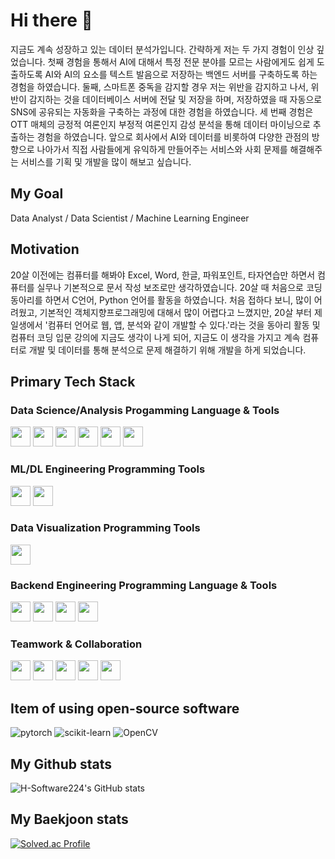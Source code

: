 <!--
**H-Software224/H-Software224** is a ✨ _special_ ✨ repository because its `README.md` (this file) appears on your GitHub profile.

Here are some ideas to get you started:

- 🔭 I’m currently working on ...
- 🌱 I’m currently learning ...
- 👯 I’m looking to collaborate on ...
- 🤔 I’m looking for help with ...
- 💬 Ask me about ...
- 📫 How to reach me: ...
- 😄 Pronouns: ...
- ⚡ Fun fact: ...
-->

# Hi there 👋
지금도 계속 성장하고 있는 데이터 분석가입니다. 간략하게 저는 두 가지 경험이 인상 깊었습니다. 첫째 경험을 통해서 AI에 대해서 특정 전문 분야를 모르는 사람에게도 쉽게 도출하도록 AI와 AI의 요소를 텍스트 발음으로 저장하는 백엔드 서버를 구축하도록 하는 경험을 하였습니다. 둘째, 스마트폰 중독을 감지할 경우 저는 위반을 감지하고 나서, 위반이 감지하는 것을 데이터베이스 서버에 전달 및 저장을 하며, 저장하였을 때 자동으로 SNS에 공유되는 자동화을 구축하는 과정에 대한 경험을 하였습니다. 세 번째 경험은 OTT 매체의 긍정적 여론인지 부정적 여론인지 감성 분석을 통해 데이터 마이닝으로 추출하는 경험을 하였습니다. 앞으로 회사에서 AI와 데이터를 비롯하여 다양한 관점의 방향으로 나아가서 직접 사람들에게 유익하게 만들어주는 서비스와 사회 문제를 해결해주는 서비스를 기획 및 개발을 많이 해보고 싶습니다.

## My Goal
Data Analyst / Data Scientist / Machine Learning Engineer

## Motivation 
20살 이전에는 컴퓨터를 해봐야 Excel, Word, 한글, 파워포인트, 타자연습만 하면서 컴퓨터를 실무나 기본적으로 문서 작성 보조로만 생각하였습니다. 20살 때 처음으로 코딩 동아리를 하면서 C언어, Python 언어를 활동을 하였습니다. 처음 접하다 보니, 많이 어려웠고, 기본적인 객체지향프로그래밍에 대해서 많이 어렵다고 느꼈지만, 20살 부터 제 일생에서 '컴퓨터 언어로 웹, 앱, 분석와 같이 개발할 수 있다.'라는 것을 동아리 활동 및 컴퓨터 코딩 입문 강의에 지금도 생각이 나게 되어, 지금도 이 생각을 가지고 계속 컴퓨터로 개발 및 데이터를 통해 분석으로 문제 해결하기 위해 개발을 하게 되었습니다.

## Primary Tech Stack
### Data Science/Analysis Progamming Language & Tools
<p>
  <img height="32" width="32" src="https://cdn.jsdelivr.net/npm/simple-icons@v15/icons/python.svg" />
  <img height="32" width="32" src="https://cdn.jsdelivr.net/npm/simple-icons@v15/icons/mysql.svg" />
  <img height="32" width="32" src="https://cdn.jsdelivr.net/npm/simple-icons@v15/icons/anaconda.svg" />
  <img height="32" width="32" src="https://cdn.jsdelivr.net/npm/simple-icons@v15/icons/googlecolab.svg" />
  <img height="32" width="32" src="https://cdn.jsdelivr.net/npm/simple-icons@v15/icons/pandas.svg" />
  <img height="32" width="32" src="https://cdn.jsdelivr.net/npm/simple-icons@v15/icons/numpy.svg" />
</p>

### ML/DL Engineering Programming Tools
<p>
  <img height="32" width="32" src="https://cdn.jsdelivr.net/npm/simple-icons@v15/icons/pytorch.svg" />
  <img height="32" width="32" src="https://cdn.jsdelivr.net/npm/simple-icons@v15/icons/scikitlearn.svg" />  
</p>

### Data Visualization Programming Tools
<p>
  <img height="32" width="32" src="https://cdn.jsdelivr.net/npm/simple-icons@v15/icons/scipy.svg" />
</p>

### Backend Engineering Programming Language & Tools
<p>
  <img height="32" width="32" src="https://cdn.jsdelivr.net/npm/simple-icons@v15/icons/nodedotjs.svg" />
  <img height="32" width="32" src="https://cdn.jsdelivr.net/npm/simple-icons@v15/icons/express.svg" />
  <img height="32" width="32" src="https://cdn.jsdelivr.net/npm/simple-icons@v15/icons/nestjs.svg" />
  <img height="32" width="32" src="https://cdn.jsdelivr.net/npm/simple-icons@v15/icons/flask.svg" />
</p>


### Teamwork & Collaboration
<p>
  <img height="32" width="32" src="https://cdn.jsdelivr.net/npm/simple-icons@v15/icons/git.svg" />
  <img height="32" width="32" src="https://cdn.jsdelivr.net/npm/simple-icons@v15/icons/github.svg" />
  <img height="32" width="32" src="https://cdn.jsdelivr.net/npm/simple-icons@v15/icons/notion.svg" />
  <img height="32" width="32" src="https://cdn.jsdelivr.net/npm/simple-icons@v15/icons/slack.svg" />
  <img height="32" width="32" src="https://cdn.jsdelivr.net/npm/simple-icons@v15/icons/discord.svg" />
</p>

### 

## Item of using open-source software
![pytorch](https://img.shields.io/badge/pytorch-EE4C2C?style=for-the-badge&logo=pytorch&logoColor=white)
![scikit-learn](https://img.shields.io/badge/scikit-learn-F7931E?style=for-the-badge&logo=scikit-learn&logoColor=white)
![OpenCV](https://img.shields.io/badge/OpenCV-5C3EE8?style=for-the-badge&logo=OpenCV&logoColor=white)

## My Github stats
![H-Software224's GitHub stats](https://github-readme-stats.vercel.app/api?username=H-Software224&show_icons=true&theme=radical)

## My Baekjoon stats
[![Solved.ac Profile](http://mazassumnida.wtf/api/generate_badge?boj=han05280505)](https://solved.ac/han05280505)
